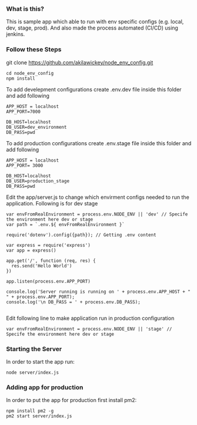 ### What is this?
This is sample app which able to run with env specific configs (e.g. local, dev, stage, prod). And also made the process automated (CI/CD) using jenkins.

### Follow these Steps

git clone https://github.com/akilawickey/node_env_config.git

```
cd node_env_config
npm install

```
To add develepment configurations create .env.dev file inside this folder and add following

```
APP_HOST = localhost
APP_PORT=7000

DB_HOST=localhost
DB_USER=dev_environment
DB_PASS=pwd

``` 
To add production configurations create .env.stage file inside this folder and add following

```
APP_HOST = localhost
APP_PORT= 3000

DB_HOST=localhost
DB_USER=production_stage
DB_PASS=pwd

``` 

Edit the app/server.js to change which envirment configs needed to run the application. Following is for dev stage

```
var envFromRealEnvironment = process.env.NODE_ENV || 'dev' // Specife the environment here dev or stage
var path = `.env.${ envFromRealEnvironment }`

require('dotenv').config({path}); // Getting .env content

var express = require('express')
var app = express()

app.get('/', function (req, res) {
  res.send('Hello World')
})

app.listen(process.env.APP_PORT)

console.log('Server running is running on ' + process.env.APP_HOST + " " + process.env.APP_PORT);
console.log('\n DB_PASS = ' + process.env.DB_PASS);


```

Edit following line to make application run in production configuration

```
var envFromRealEnvironment = process.env.NODE_ENV || 'stage' // Specife the environment here dev or stage

```

### Starting the Server
In order to start the app run:

```
node server/index.js

```
### Adding app for production
In order to put the app for production first install pm2:

```
npm install pm2 -g
pm2 start server/index.js

```
